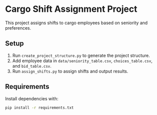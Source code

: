 # Cargo Shift Assignment Project

This project assigns shifts to cargo employees based on seniority and preferences.

## Setup

1. Run `create_project_structure.py` to generate the project structure.
2. Add employee data in `data/seniority_table.csv`, `choices_table.csv`, and `bid_table.csv`.
3. Run `assign_shifts.py` to assign shifts and output results.

## Requirements

Install dependencies with:

```bash
pip install -r requirements.txt
